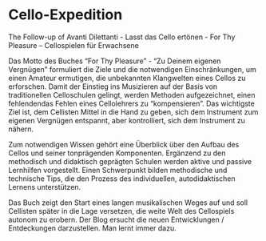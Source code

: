 # Cello-Expedition
The Follow-up of Avanti Dilettanti - Lasst das Cello ertönen - For Thy Pleasure – Cellospielen für Erwachsene

Das Motto des Buches “For Thy Pleasure” - “Zu Deinem eigenen Vergnügen” formuliert die Ziele und die notwendigen Einschränkungen, um einen Amateur ermutigen, die unbekannten Klangwelten eines Cellos zu erforschen. Damit der Einstieg ins Musizieren auf der Basis von traditionellen Celloschulen gelingt, werden Methoden aufgezeichnet, einen fehlendendas Fehlen eines Cellolehrers zu “kompensieren”. Das wichtigste Ziel ist, dem Cellisten Mittel in die Hand zu geben, sich dem Instrument zum eigenen Vergnügen entspannt, aber kontrolliert, sich dem Instrument zu nähern.

Zum notwendigen Wissen gehört eine Überblick über den Aufbau des Cellos und seiner tonprägenden Komponenten. Ergänzend zu den methodisch und didaktisch geprägten Schulen werden aktive und passive Lernhilfen vorgestellt. Einen Schwerpunkt bilden methodische und technische Tips, die den Prozess des individuellen, autodidaktischen Lernens unterstützen. 

Das Buch zeigt den Start eines langen musikalischen Weges auf und soll Cellisten später in die Lage versetzen, die weite Welt des Cellospiels autonom zu erobern. 
Der Blog ersucht die neuen Entwicklungen / Entdeckungen darzustellen. Man lernt immer dazu.
